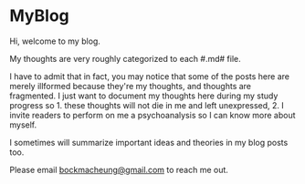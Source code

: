 # MyBlog

Hi, welcome to my blog.

My thoughts are very roughly categorized to each #.md# file. 

I have to admit that in fact, you may notice that some of the posts here are merely illformed because they're my thoughts, and thoughts are fragmented. I just want to document my thoughts here during my study progress so 1. these thoughts will not die in me and left unexpressed, 2. I invite readers to perform on me a psychoanalysis so I can know more about myself.

I sometimes will summarize important ideas and theories in my blog posts too.

Please email bockmacheung@gmail.com to reach me out.
